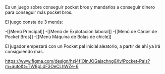 Es un juego sobre conseguir pocket bros y mandarlos a conseguir dinero para conseguir más pocket bros.

El juego consta de 3 menús:

-[[Menú Principal]]
-[[Menú de Explotación laboral]]
-[[Menú de Cárcel de Pocket Bros]]
-[[Menú Máquina de Bolas de chicle]]

El jugador empezará con un Pocket pal inicial aleatorio, a partir de ahí ya irá consiguiendo más.

https://www.figma.com/design/hzj4fIOlnJOGajachng6Xv/Pocket-Pals?m=auto&t=TW8pLdF3OeCLhWZe-6